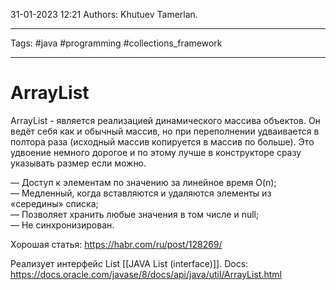 31-01-2023
12:21
Authors: Khutuev Tamerlan.
***
Tags: #java #programming #collections_framework 
***
# ArrayList
ArrayList - является реализацией динамического массива объектов. 
Он ведёт себя как и обычный массив, но при переполнении удваивается в полтора раза (исходный массив копируется в массив по больше). Это удвоение немного дорогое и по этому лучше в конструкторе сразу указывать размер если можно. 

— Доступ к элементам по значению за линейное время O(n);  
— Медленный, когда вставляются и удаляются элементы из «середины» списка;  
— Позволяет хранить любые значения в том числе и null;  
— Не синхронизирован.

Хорошая статья: https://habr.com/ru/post/128269/

Реализует интерфейс List [[JAVA List (interface)]].
Docs: https://docs.oracle.com/javase/8/docs/api/java/util/ArrayList.html